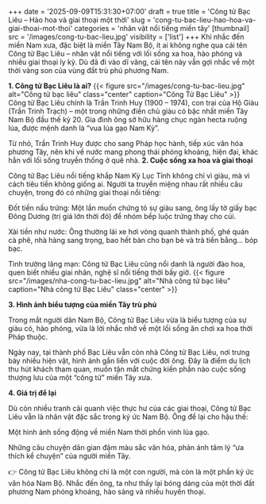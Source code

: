 +++
date = '2025-09-09T15:31:30+07:00'
draft = true
title = 'Công tử Bạc Liêu – Hào hoa và giai thoại một thời'
slug = 'cong-tu-bac-lieu-hao-hoa-va-giai-thoai-mot-thoi'
categories = 'nhân vật nổi tiếng miền tây'
[thumbnail]
    src = '/images/cong-tu-bac-lieu.jpg'
    visibility = ['list']
+++
Khi nhắc đến miền Nam xưa, đặc biệt là miền Tây Nam Bộ, ít ai không nghe qua cái tên Công tử Bạc Liêu – nhân vật nổi tiếng với lối sống xa hoa, hào phóng và nhiều giai thoại ly kỳ. Dù đã đi vào dĩ vãng, cái tên này vẫn gợi nhắc về một thời vàng son của vùng đất trù phú phương Nam.

**1. Công tử Bạc Liêu là ai?**
{{< figure src="/images/cong-tu-bac-lieu.jpg" alt="Công tử bạc liêu" class="center" caption="Công Tử Bạc Liêu" >}}
Công tử Bạc Liêu chính là Trần Trinh Huy (1900 – 1974), con trai của Hộ Giàu (Trần Trinh Trạch) – một trong những điền chủ giàu có bậc nhất miền Tây Nam Bộ đầu thế kỷ 20. Gia đình ông sở hữu hàng chục ngàn hecta ruộng lúa, được mệnh danh là “vua lúa gạo Nam Kỳ”.

Từ nhỏ, Trần Trinh Huy được cho sang Pháp học hành, tiếp xúc văn hóa phương Tây, nên khi về nước mang phong thái phóng khoáng, hiện đại, khác hẳn với lối sống truyền thống ở quê nhà.
**2. Cuộc sống xa hoa và giai thoại**

Công tử Bạc Liêu nổi tiếng khắp Nam Kỳ Lục Tỉnh không chỉ vì giàu, mà vì cách tiêu tiền không giống ai. Người ta truyền miệng nhau rất nhiều câu chuyện, trong đó có những giai thoại nổi tiếng:

Đốt tiền nấu trứng: Một lần muốn chứng tỏ sự giàu sang, ông lấy tờ giấy bạc Đông Dương (trị giá lớn thời đó) để nhóm bếp luộc trứng thay cho củi.

Xài tiền như nước: Ông thường lái xe hơi vòng quanh thành phố, ghé quán cà phê, nhà hàng sang trọng, bao hết bàn cho bạn bè và trả tiền bằng… bóp bạc.

Tình trường lãng mạn: Công tử Bạc Liêu cũng nổi danh là người đào hoa, quen biết nhiều giai nhân, nghệ sĩ nổi tiếng thời bấy giờ.
{{< figure src="/images/nha-cong-tu-bac-lieu.jpg" alt="Nhà công tử bạc liêu" caption="Nhà công tử Bạc Liêu" class="center" >}}

**3. Hình ảnh biểu tượng của miền Tây trù phú**

Trong mắt người dân Nam Bộ, Công tử Bạc Liêu vừa là biểu tượng của sự giàu có, hào phóng, vừa là lời nhắc nhở về một lối sống ăn chơi xa hoa thời Pháp thuộc.

Ngày nay, tại thành phố Bạc Liêu vẫn còn nhà Công tử Bạc Liêu, nơi trưng bày nhiều hiện vật, hình ảnh gắn liền với cuộc đời ông. Đây là điểm du lịch thu hút khách tham quan, muốn tận mắt chứng kiến phần nào cuộc sống thượng lưu của một “công tử” miền Tây xưa.

**4. Giá trị để lại**

Dù còn nhiều tranh cãi quanh việc thực hư của các giai thoại, Công tử Bạc Liêu vẫn là nhân vật đặc sắc trong ký ức Nam Bộ. Ông để lại cho hậu thế:

Một hình ảnh sống động về miền Nam thời phồn vinh lúa gạo.

Những câu chuyện dân gian đậm màu sắc văn hóa, phản ánh tâm lý “ưa thích kể chuyện” của người miền Tây.

👉 Công tử Bạc Liêu không chỉ là một con người, mà còn là một phần ký ức văn hóa Nam Bộ. Nhắc đến ông, ta như thấy lại bóng dáng của một thời đất phương Nam phóng khoáng, hào sảng và nhiều huyền thoại.